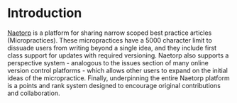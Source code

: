 # Introduction

[Naetorp](https://naetorp.com) is a platform for sharing narrow scoped best practice articles \(Micropractices\). These micropractices have a 5000 character limit to dissuade users from writing beyond a single idea, and they include first class support for updates with required versioning. Naetorp also supports a perspective system - analogous to the issues section of many online version control platforms - which allows other users to expand on the initial ideas of the micropractice. Finally, underpinning the entire Naetorp platform is a points and rank system designed to encourage original contributions and collaboration.